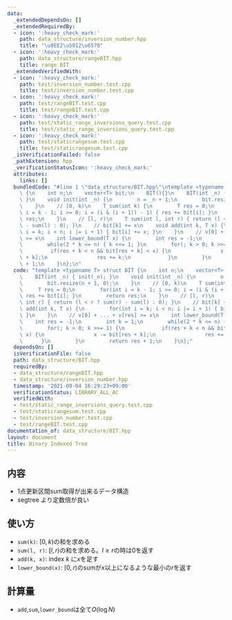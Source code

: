 ```yaml
---
data:
  _extendedDependsOn: []
  _extendedRequiredBy:
  - icon: ':heavy_check_mark:'
    path: data_structure/inversion_number.hpp
    title: "\u8EE2\u5012\u6570"
  - icon: ':heavy_check_mark:'
    path: data_structure/rangeBIT.hpp
    title: range BIT
  _extendedVerifiedWith:
  - icon: ':heavy_check_mark:'
    path: test/inversion_number.test.cpp
    title: test/inversion_number.test.cpp
  - icon: ':heavy_check_mark:'
    path: test/rangeBIT.test.cpp
    title: test/rangeBIT.test.cpp
  - icon: ':heavy_check_mark:'
    path: test/static_range_inversions_query.test.cpp
    title: test/static_range_inversions_query.test.cpp
  - icon: ':heavy_check_mark:'
    path: test/staticrangesum.test.cpp
    title: test/staticrangesum.test.cpp
  _isVerificationFailed: false
  _pathExtension: hpp
  _verificationStatusIcon: ':heavy_check_mark:'
  attributes:
    links: []
  bundledCode: "#line 1 \"data_structure/BIT.hpp\"\ntemplate <typename T> struct BIT\
    \ {\n    int n;\n    vector<T> bit;\n    BIT(){}\n    BIT(int _n) { init(_n);\
    \ }\n    void init(int _n) {\n        n = _n + 1;\n        bit.resize(n + 1, 0);\n\
    \    }\n    // [0, k)\n    T sum(int k) {\n        T res = 0;\n        for(int\
    \ i = k - 1; i >= 0; i = (i & (i + 1)) - 1) { res += bit[i]; }\n        return\
    \ res;\n    }\n    // [l, r)\n    T sum(int l, int r) { return (l < r ? sum(r)\
    \ - sum(l) : 0); }\n    // bit[k] += x\n    void add(int k, T x) {\n        for(int\
    \ i = k; i < n; i |= i + 1) { bit[i] += x; }\n    }\n    // v[0] + ... + v[res]\
    \ >= x\n    int lower_bound(T x) {\n        int res = -1;\n        int k = 1;\n\
    \        while(2 * k <= n) { k <<= 1; }\n        for(; k > 0; k >>= 1) {\n   \
    \         if(res + k < n && bit[res + k] < x) {\n                x -= bit[res\
    \ + k];\n                res += k;\n            }\n        }\n        return res\
    \ + 1;\n    }\n};\n"
  code: "template <typename T> struct BIT {\n    int n;\n    vector<T> bit;\n    BIT(){}\n\
    \    BIT(int _n) { init(_n); }\n    void init(int _n) {\n        n = _n + 1;\n\
    \        bit.resize(n + 1, 0);\n    }\n    // [0, k)\n    T sum(int k) {\n   \
    \     T res = 0;\n        for(int i = k - 1; i >= 0; i = (i & (i + 1)) - 1) {\
    \ res += bit[i]; }\n        return res;\n    }\n    // [l, r)\n    T sum(int l,\
    \ int r) { return (l < r ? sum(r) - sum(l) : 0); }\n    // bit[k] += x\n    void\
    \ add(int k, T x) {\n        for(int i = k; i < n; i |= i + 1) { bit[i] += x;\
    \ }\n    }\n    // v[0] + ... + v[res] >= x\n    int lower_bound(T x) {\n    \
    \    int res = -1;\n        int k = 1;\n        while(2 * k <= n) { k <<= 1; }\n\
    \        for(; k > 0; k >>= 1) {\n            if(res + k < n && bit[res + k] <\
    \ x) {\n                x -= bit[res + k];\n                res += k;\n      \
    \      }\n        }\n        return res + 1;\n    }\n};"
  dependsOn: []
  isVerificationFile: false
  path: data_structure/BIT.hpp
  requiredBy:
  - data_structure/rangeBIT.hpp
  - data_structure/inversion_number.hpp
  timestamp: '2021-09-04 16:29:23+09:00'
  verificationStatus: LIBRARY_ALL_AC
  verifiedWith:
  - test/static_range_inversions_query.test.cpp
  - test/staticrangesum.test.cpp
  - test/inversion_number.test.cpp
  - test/rangeBIT.test.cpp
documentation_of: data_structure/BIT.hpp
layout: document
title: Binary Indexed Tree
---
```


## 内容
- 1点更新区間sum取得が出来るデータ構造
- segtree より定数倍が良い

## 使い方
- `sum(k)`: $[0, k)$の和を求める
- `sum(l, r)`: $[l, r)$の和を求める。$l \geq r$の時は0を返す
- `add(k, x)`: index $k$ に$x$を足す
- `lower_bound(x)`: $[0, r)$のsumが$x$以上になるような最小の$r$を返す

## 計算量
- `add`,`sum`,`lower_bound`は全て$O(\log{N})$